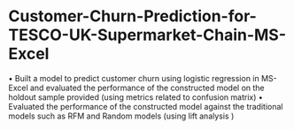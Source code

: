 # Customer-Churn-Prediction-for-TESCO-UK-Supermarket-Chain-MS-Excel
• Built a model to predict customer churn using logistic regression in MS-Excel and evaluated the performance of the constructed model on the holdout sample provided (using metrics related to confusion matrix) • Evaluated the performance of the constructed model against the traditional models such as RFM and Random models (using lift analysis )
